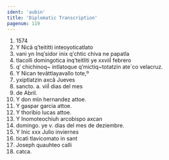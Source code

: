 ```yaml
---
ident: 'aubin'
title: 'Diplomatic Transcription'
pagenum: 119
---
```

1.	1574
2.	Y Nicã qʹteititti inteoyoticatlato
3.	vani yn Inqʹsidor inix qʹchtic chiva ne papatla
4.	tlacolli domingotica inqʹteitliti ye xxviiİ febrero
5.	qʹ chichinoq~ intlatoque qʹmictiq~totatzin ate´co velacruz.
6.	Y Nican tevãttlayavallo tote,º
7.	yxiptlatzin axcã Jueves
8.	sancto. a. viiİ dias del mes
9.	de Abril.
10. Y don mῖn hernandez attoe.
11.  Y gaspar garcia attoe.
12.  Y thoribio lucas attoe.
13.  Y Inomoteochiuh arcobispo axcan
14.  domingo. ye v. dias del mes de deziembre.
15.  Y Inic xxx Julio inviernes
16.  ticati tlavicomato in sant
17.  Joseph quauhteo calli
18.  catca.
